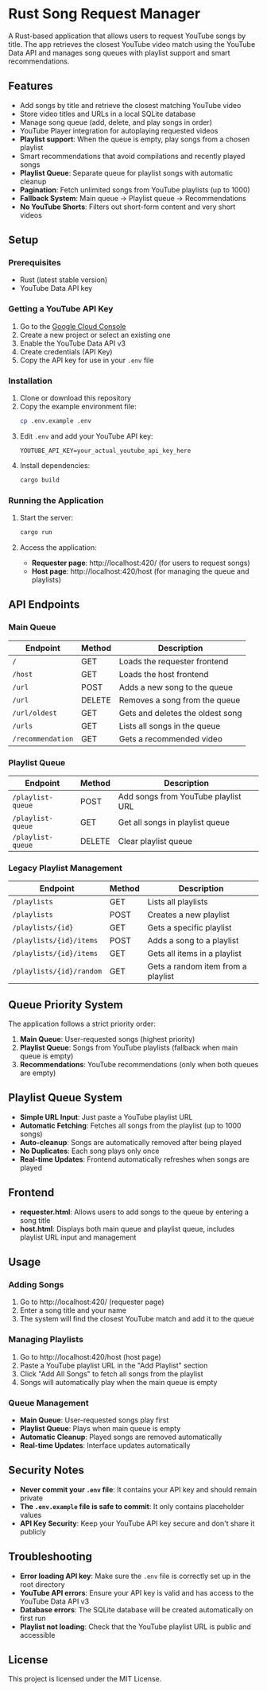 # Rust Song Request Manager

A Rust-based application that allows users to request YouTube songs by title. The app retrieves the closest YouTube video match using the YouTube Data API and manages song queues with playlist support and smart recommendations.

## Features

- Add songs by title and retrieve the closest matching YouTube video
- Store video titles and URLs in a local SQLite database
- Manage song queue (add, delete, and play songs in order)
- YouTube Player integration for autoplaying requested videos
- **Playlist support**: When the queue is empty, play songs from a chosen playlist
- Smart recommendations that avoid compilations and recently played songs
- **Playlist Queue**: Separate queue for playlist songs with automatic cleanup
- **Pagination**: Fetch unlimited songs from YouTube playlists (up to 1000)
- **Fallback System**: Main queue → Playlist queue → Recommendations
- **No YouTube Shorts**: Filters out short-form content and very short videos

## Setup

### Prerequisites

- Rust (latest stable version)
- YouTube Data API key

### Getting a YouTube API Key

1. Go to the [Google Cloud Console](https://console.developers.google.com/)
2. Create a new project or select an existing one
3. Enable the YouTube Data API v3
4. Create credentials (API Key)
5. Copy the API key for use in your `.env` file

### Installation

1. Clone or download this repository
2. Copy the example environment file:
   ```bash
   cp .env.example .env
   ```
3. Edit `.env` and add your YouTube API key:
   ```
   YOUTUBE_API_KEY=your_actual_youtube_api_key_here
   ```
4. Install dependencies:
   ```bash
   cargo build
   ```

### Running the Application

1. Start the server:
   ```bash
   cargo run
   ```

2. Access the application:
   - **Requester page**: http://localhost:420/ (for users to request songs)
   - **Host page**: http://localhost:420/host (for managing the queue and playlists)

## API Endpoints

### Main Queue
| Endpoint | Method | Description |
|----------|--------|-------------|
| `/` | GET | Loads the requester frontend |
| `/host` | GET | Loads the host frontend |
| `/url` | POST | Adds a new song to the queue |
| `/url` | DELETE | Removes a song from the queue |
| `/url/oldest` | GET | Gets and deletes the oldest song |
| `/urls` | GET | Lists all songs in the queue |
| `/recommendation` | GET | Gets a recommended video |

### Playlist Queue
| Endpoint | Method | Description |
|----------|--------|-------------|
| `/playlist-queue` | POST | Add songs from YouTube playlist URL |
| `/playlist-queue` | GET | Get all songs in playlist queue |
| `/playlist-queue` | DELETE | Clear playlist queue |

### Legacy Playlist Management
| Endpoint | Method | Description |
|----------|--------|-------------|
| `/playlists` | GET | Lists all playlists |
| `/playlists` | POST | Creates a new playlist |
| `/playlists/{id}` | GET | Gets a specific playlist |
| `/playlists/{id}/items` | POST | Adds a song to a playlist |
| `/playlists/{id}/items` | GET | Gets all items in a playlist |
| `/playlists/{id}/random` | GET | Gets a random item from a playlist |

## Queue Priority System

The application follows a strict priority order:

1. **Main Queue**: User-requested songs (highest priority)
2. **Playlist Queue**: Songs from YouTube playlists (fallback when main queue is empty)
3. **Recommendations**: YouTube recommendations (only when both queues are empty)

## Playlist Queue System

- **Simple URL Input**: Just paste a YouTube playlist URL
- **Automatic Fetching**: Fetches all songs from the playlist (up to 1000 songs)
- **Auto-cleanup**: Songs are automatically removed after being played
- **No Duplicates**: Each song plays only once
- **Real-time Updates**: Frontend automatically refreshes when songs are played

## Frontend

- **requester.html**: Allows users to add songs to the queue by entering a song title
- **host.html**: Displays both main queue and playlist queue, includes playlist URL input and management

## Usage

### Adding Songs
1. Go to http://localhost:420/ (requester page)
2. Enter a song title and your name
3. The system will find the closest YouTube match and add it to the queue

### Managing Playlists
1. Go to http://localhost:420/host (host page)
2. Paste a YouTube playlist URL in the "Add Playlist" section
3. Click "Add All Songs" to fetch all songs from the playlist
4. Songs will automatically play when the main queue is empty

### Queue Management
- **Main Queue**: User-requested songs play first
- **Playlist Queue**: Plays when main queue is empty
- **Automatic Cleanup**: Played songs are removed automatically
- **Real-time Updates**: Interface updates automatically

## Security Notes

- **Never commit your `.env` file**: It contains your API key and should remain private
- **The `.env.example` file is safe to commit**: It only contains placeholder values
- **API Key Security**: Keep your YouTube API key secure and don't share it publicly

## Troubleshooting

- **Error loading API key**: Make sure the `.env` file is correctly set up in the root directory
- **YouTube API errors**: Ensure your API key is valid and has access to the YouTube Data API v3
- **Database errors**: The SQLite database will be created automatically on first run
- **Playlist not loading**: Check that the YouTube playlist URL is public and accessible

## License

This project is licensed under the MIT License.
